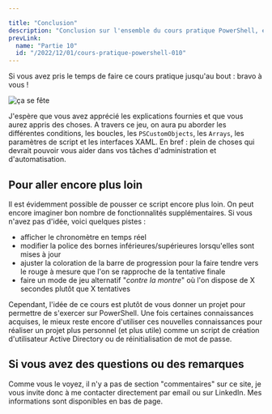 ```yaml
---

title: "Conclusion"
description: "Conclusion sur l'ensemble du cours pratique PowerShell, et les choses que vous pouvez faire pour aller plus loin."
prevLink:
  name: "Partie 10"
  id: "/2022/12/01/cours-pratique-powershell-010"
---
```


Si vous avez pris le temps de faire ce cours pratique jusqu'au bout : bravo à vous !

![ça se fête](https://i.giphy.com/media/rY93u9tQbybks/giphy.webp)

J'espère que vous avez apprécié les explications fournies et que vous aurez appris des choses. A travers ce jeu, on aura pu aborder les différentes conditions, les boucles, les `PSCustomObjects`, les `Arrays`, les paramètres de script et les interfaces XAML. En bref : plein de choses qui devrait pouvoir vous aider dans vos tâches d'administration et d'automatisation.

## Pour aller encore plus loin

Il est évidemment possible de pousser ce script encore plus loin. On peut encore imaginer bon nombre de fonctionnalités supplémentaires. Si vous n'avez pas d'idée, voici quelques pistes :

- afficher le chronomètre en temps réel
- modifier la police des bornes inférieures/supérieures lorsqu'elles sont mises à jour
- ajuster la coloration de la barre de progression pour la faire tendre vers le rouge à mesure que l'on se rapproche de la tentative finale
- faire un mode de jeu alternatif "*contre la montre*" où l'on dispose de X secondes plutôt que X tentatives

Cependant, l'idée de ce cours est plutôt de vous donner un projet pour permettre de s'exercer sur PowerShell. Une fois certaines connaissances acquises, le mieux reste encore d'utiliser ces nouvelles connaissances pour réaliser un projet plus personnel (et plus utile) comme un script de création d'utilisateur Active Directory ou de réinitialisation de mot de passe.

## Si vous avez des questions ou des remarques

Comme vous le voyez, il n'y a pas de section "commentaires" sur ce site, je vous invite donc à me contacter directement par email ou sur LinkedIn. Mes informations sont disponibles en bas de page.
